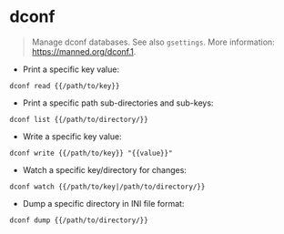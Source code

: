 # dconf

> Manage dconf databases.
> See also `gsettings`.
> More information: <https://manned.org/dconf.1>.

- Print a specific key value:

`dconf read {{/path/to/key}}`

- Print a specific path sub-directories and sub-keys:

`dconf list {{/path/to/directory/}}`

- Write a specific key value:

`dconf write {{/path/to/key}} "{{value}}"`

- Watch a specific key/directory for changes:

`dconf watch {{/path/to/key|/path/to/directory/}}`

- Dump a specific directory in INI file format:

`dconf dump {{/path/to/directory/}}`
